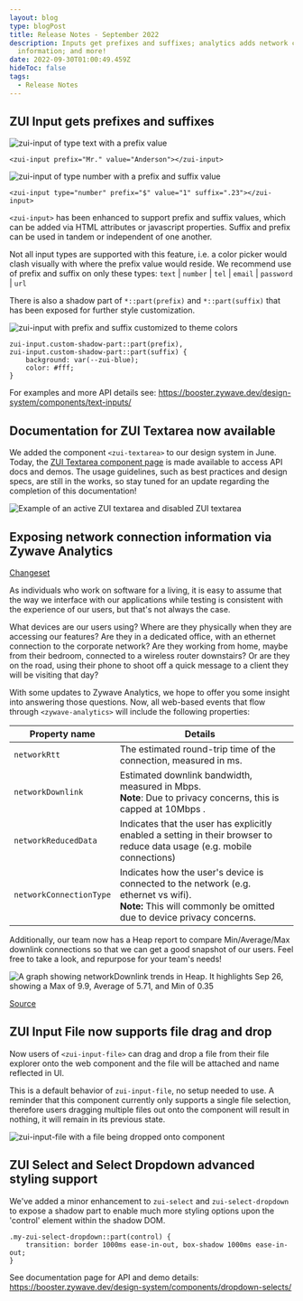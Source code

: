 ```yaml
---
layout: blog
type: blogPost
title: Release Notes - September 2022
description: Inputs get prefixes and suffixes; analytics adds network connection
  information; and more!
date: 2022-09-30T01:00:49.459Z
hideToc: false
tags:
  - Release Notes
---
```

## ZUI Input gets prefixes and suffixes

![zui-input of type text with a prefix value](/images/zui-input-text-prefix.jpg "zui-input of type text with a prefix value")



```
<zui-input prefix="Mr." value="Anderson"></zui-input>
```

![zui-input of type number with a prefix and suffix value](/images/zui-input-number-prefi-and-suffix.jpg "zui-input of type number with a prefix and suffix value")

```
<zui-input type="number" prefix="$" value="1" suffix=".23"></zui-input>
```

`<﻿zui-input>` has been enhanced to support prefix and suffix values, which can be added via HTML attributes or javascript properties. Suffix and prefix can be used in tandem or independent of one another.

N﻿ot all input types are supported with this feature, i.e. a color picker would clash visually with where the prefix value would reside. We recommend use of prefix and suffix on only these types: `text`  |  `number`  |  `tel`  |  `email`  |  `password`  |  `url`

T﻿here is also a shadow part of `*::part(prefix)` and `*::part(suffix)` that has been exposed for further style customization.

![zui-input with prefix and suffix customized to theme colors](/images/zui-input-number-prefi-and-suffix-customized.jpg "zui-input with prefix and suffix customized to theme colors")

```
zui-input.custom-shadow-part::part(prefix), 
zui-input.custom-shadow-part::part(suffix) {
    background: var(--zui-blue);
    color: #fff;
}
```

F﻿or examples and more API details see: <https://booster.zywave.dev/design-system/components/text-inputs/>

<docs-spacer></docs-spacer>

## Documentation for ZUI Textarea now available

We added the component `<zui-textarea>` to our design system in June. Today, the [ZUI Textarea component page](/design-system/components/textareas/) is made available to access API docs and demos. The usage guidelines, such as best practices and design specs, are still in the works, so stay tuned for an update regarding the completion of this documentation!

![Example of an active ZUI textarea and disabled ZUI textarea](/images/zui-textarea.jpg "Example of an active ZUI textarea and disabled ZUI textarea")

<docs-spacer></docs-spacer>

## Exposing network connection information via Zywave Analytics

[Changeset](https://gitlab.com/zywave/app-platform/devkit/web-sdk/zywave-api-toolkit/-/merge_requests/315/diffs)

As individuals who work on software for a living, it is easy to assume that the way we interface with our applications while testing is consistent with the experience of our users, but that's not always the case.

What devices are our users using? Where are they physically when they are accessing our features? Are they in a dedicated office, with an ethernet connection to the corporate network? Are they working from home, maybe from their bedroom, connected to a wireless router downstairs? Or are they on the road, using their phone to shoot off a quick message to a client they will be visiting that day?

With some updates to Zywave Analytics, we hope to offer you some insight into answering those questions. Now, all web-based events that flow through `<zywave-analytics>` will include the following properties:

| Property name           | Details                                                                                                                                                           |     |
| ----------------------- | ----------------------------------------------------------------------------------------------------------------------------------------------------------------- | --- |
| `networkRtt`            | The estimated round-trip time of the connection, measured in ms.                                                                                                  |     |
| `networkDownlink`       | Estimated downlink bandwidth, measured in Mbps. <br> **Note**: Due to privacy concerns, this is capped at 10Mbps         .                                        |     |
| `networkReducedData`    | Indicates that the user has explicitly enabled a setting in their browser to reduce data usage (e.g. mobile connections)                                          |     |
| `networkConnectionType` | Indicates how the user's device is connected to the network (e.g. ethernet vs wifi).  <br>**Note:** This will commonly be omitted due to device privacy concerns. |     |

Additionally, our team now has a Heap report to compare Min/Average/Max downlink connections so that we can get a good snapshot of our users. Feel free to take a look, and repurpose for your team's needs!

![A graph showing networkDownlink trends in Heap. It highlights Sep 26, showing a Max of 9.9, Average of 5.71, and Min of 0.35](/images/heap-network-downlink.png)

[Source](https://heapanalytics.com/app/env/2837777013/graph/chart/Network-Bandwidth-Comparison-Report-2919213/edit/2923472)

<docs-spacer></docs-spacer>

## Z﻿UI Input File now supports file drag and drop

N﻿ow users of `<zui-input-file>` can drag and drop a file from their file explorer onto the web component and the file will be attached and name reflected in UI.

T﻿his is a default behavior of `zui-input-file`, no setup needed to use. A reminder that this component currently only supports a single file selection, therefore users dragging multiple files out onto the component will result in nothing, it will remain in its previous state.

![zui-input-file with a file being dropped onto component](/images/zui-input-file-drag-and-drop.gif "zui-input-file with a file being dropped onto component")

<docs-spacer></docs-spacer>

## Z﻿UI Select and Select Dropdown advanced styling support

We've added a minor enhancement to `zui-select` and `zui-select-dropdown` to expose a shadow part to enable much more styling options upon the 'control' element within the shadow DOM.

```
.my-zui-select-dropdown::part(control) {
    transition: border 1000ms ease-in-out, box-shadow 1000ms ease-in-out;
}
```

S﻿ee documentation page for API and demo details: <https://booster.zywave.dev/design-system/components/dropdown-selects/>

[](https://booster.zywave.dev/design-system/components/dropdown-selects/)